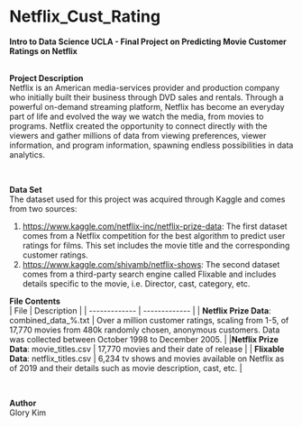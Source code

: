 # Netflix_Cust_Rating
**Intro to Data Science UCLA - Final Project on Predicting Movie Customer Ratings on Netflix**<br/>
<br/>

**Project Description**<br/>
Netflix is an American media-services provider and production company who initially built their business through DVD sales and rentals.  Through a powerful on-demand streaming platform, Netflix has become an everyday part of life and evolved the way we watch the media, from movies to programs. Netflix created the opportunity to connect directly with the viewers and gather millions of data from viewing preferences, viewer information, and program information, spawning endless possibilities in data analytics.

<br/>

**Data Set**<br/>
The dataset used for this project was acquired through Kaggle and comes from two sources:
1)	https://www.kaggle.com/netflix-inc/netflix-prize-data: The first dataset comes from a Netflix competition for the best algorithm to predict user ratings for films. This set includes the movie title and the corresponding customer ratings.
2)	 https://www.kaggle.com/shivamb/netflix-shows: The second dataset comes from a third-party search engine called Flixable and includes details specific to the movie, i.e. Director, cast, category, etc. 

**File Contents**<br/>
|      File     | Description   |
| ------------- | ------------- |
| **Netflix Prize Data**: combined_data_%.txt | Over a million customer ratings, scaling from 1-5, of 17,770 movies from 480k randomly chosen, anonymous customers. Data was collected between October 1998 to December 2005. |
|**Netflix Prize Data**: movie_titles.csv | 17,770 movies and their date of release  |
| **Flixable Data**: netflix_titles.csv | 6,234 tv shows and movies available on Netflix as of 2019 and their details such as movie description, cast, etc. |

<br/> 

**Author**<br/>
Glory Kim
